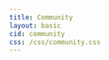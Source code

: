 ```yaml
---
title: Community
layout: basic
cid: community
css: /css/community.css
---
```


<div class="community_main">

<div class="cncf_coc_container">

</div>
</div>
